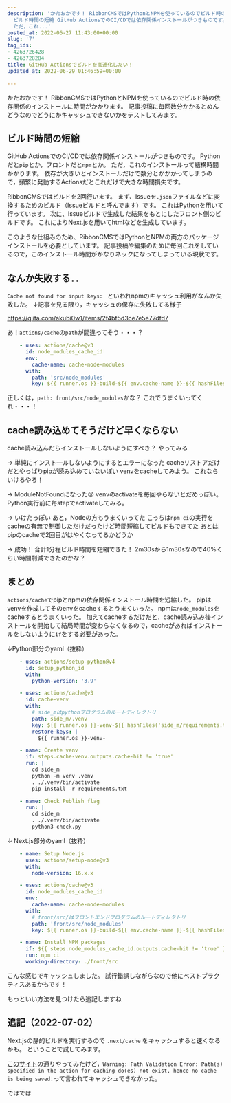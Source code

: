 ```yaml
---
description: 'かたおかです！ RibbonCMSではPythonとNPMを使っているのでビルド時の依存関係のインストールに時間がかかります。 記事投稿に毎回数分かかるとめんどうなのでどうにかキャッシュできないかをテストしてみます。  ##
  ビルド時間の短縮 GitHub ActionsでのCI/CDでは依存関係インストールがつきものです。 Pythonだと`pip`とか，フロントだと`npm`とか。
  ただ，これ...'
posted_at: 2022-06-27 11:43:00+00:00
slug: '7'
tag_ids:
- 4263726428
- 4263728284
title: GitHub Actionsでビルドを高速化したい！
updated_at: 2022-06-29 01:46:59+00:00

---
```

かたおかです！
RibbonCMSではPythonとNPMを使っているのでビルド時の依存関係のインストールに時間がかかります。
記事投稿に毎回数分かかるとめんどうなのでどうにかキャッシュできないかをテストしてみます。

## ビルド時間の短縮
GitHub ActionsでのCI/CDでは依存関係インストールがつきものです。
Pythonだと`pip`とか，フロントだと`npm`とか。
ただ，これのインストールって結構時間かかります。
依存が大きいとインストールだけで数分とかかかってしまうので，頻繁に発動するActionsだとこれだけで大きな時間損失です。
<br/>

RibbonCMSではビルドを2回行います。
まず、Issueを`.json`ファイルなどに変換するためのビルド（Issueビルドと呼んでます）です。
これはPythonを用いて行っています。
次に、Issueビルドで生成した結果をもとにしたフロント側のビルドです。
これによりNext.jsを用いてhtmlなどを生成しています。
<br/>

このような仕組みのため、RibbonCMSではPythonとNPMの両方のパッケージインストールを必要としています。
記事投稿や編集のために毎回これをしているので，このインストール時間がかなりネックになってしまっている現状です。

## なんか失敗する．．

`Cache not found for input keys: ` といわれnpmのキャッシュ利用がなんか失敗した。
↓記事を見る限り，キャッシュの保存に失敗してる様子

https://qiita.com/akubi0w1/items/2f4bf5d3ce7e5e77dfd7

あ！`actions/cache`の`path`が間違ってそう・・・？
```yaml
    - uses: actions/cache@v3
      id: node_modules_cache_id
      env:
        cache-name: cache-node-modules
      with:
        path: 'src/node_modules'
        key: ${{ runner.os }}-build-${{ env.cache-name }}-${{ hashFiles('front/src/package-lock.json') }}
```
正しくは，`path: front/src/node_modules`かな？
これでうまくいってくれ・・・！

## cache読み込めてそうだけど早くならない
cache読み込んだらインストールしないようにすべき？
やってみる
<br/>

-> 単純にインスト―ルしないようにするとエラーになった
cacheリストアだけだとやっぱりpipが読み込めていないぽい
venvをcacheしてみよう。
これならいけるやろ！
<br/>

-> ModuleNotFoundになった😢
venvのactivateを毎回やらないとだめっぽい。
Python実行前に毎stepでactivateしてみる。
<br/>

-> いけたっぽい
あと，Nodeの方もうまくいってた
こっちは`npm ci`の実行をcacheの有無で制御しただけだったけど時間短縮してビルドもできてた
あとはpipのcacheで2回目がはやくなってるかどうか
<br/>

-> 成功！
合計1分程ビルド時間を短縮できた！
2m30sから1m30sなので40%くらい時間削減できたのかな？

## まとめ
`actions/cache`でpipとnpmの依存関係インストール時間を短縮した。
pipはvenvを作成してそのenvをcacheするとうまくいった。
npmは`node_modules`をcacheするとうまくいった。
加えてcacheするだけだと，cache読み込み後インストールを開始して結局時間が変わらなくなるので，cacheがあればインストールをしないように`if`をする必要があった。

↓Python部分のyaml（抜粋）
```yaml
    - uses: actions/setup-python@v4
      id: setup_python_id
      with:
        python-version: '3.9'

    - uses: actions/cache@v3
      id: cache-venv
      with:
        # side_mはpythonプログラムのルートディレクトリ
        path: side_m/.venv
        key: ${{ runner.os }}-venv-${{ hashFiles('side_m/requirements.txt') }}
        restore-keys: |
          ${{ runner.os }}-venv-

    - name: Create venv
      if: steps.cache-venv.outputs.cache-hit != 'true'
      run: |
        cd side_m
        python -m venv .venv
        . ./.venv/bin/activate
        pip install -r requirements.txt

    - name: Check Publish flag
      run: |
        cd side_m
        . ./.venv/bin/activate
        python3 check.py
```

↓ Next.js部分のyaml（抜粋）
```yaml
    - name: Setup Node.js
      uses: actions/setup-node@v3
      with:
        node-version: 16.x.x

    - uses: actions/cache@v3
      id: node_modules_cache_id
      env:
        cache-name: cache-node-modules
      with:
        # front/src/はフロントエンドプログラムのルートディレクトリ
        path: 'front/src/node_modules'
        key: ${{ runner.os }}-build-${{ env.cache-name }}-${{ hashFiles('front/src/package-lock.json') }}

    - name: Install NPM packages
      if: ${{ steps.node_modules_cache_id.outputs.cache-hit != 'true' }}
      run: npm ci
      working-directory: ./front/src
```

こんな感じでキャッシュしました。
試行錯誤しながらなので他にベストプラクティスあるかもです！

もっといい方法を見つけたら追記しますね

## 追記（2022-07-02）
Next.jsの静的ビルドを実行するので `.next/cache` をキャッシュすると速くなるかも。
ということで試してみます。

[このサイト](https://www.suhanwijaya.com/posts/use-github-actions-deploy-nextjs-ssg-site)の通りやってみたけど，`Warning: Path Validation Error: Path(s) specified in the action for caching do(es) not exist, hence no cache is being saved.`って言われてキャッシュできなかった。



ではでは
